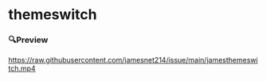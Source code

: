 # themeswitch
### 🔍Preview

https://raw.githubusercontent.com/jamesnet214/issue/main/jamesthemeswitch.mp4
